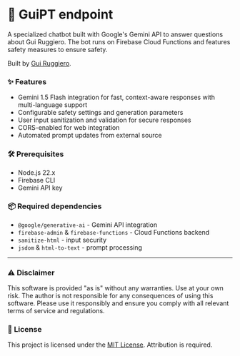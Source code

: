 # 🧠 GuiPT endpoint

A specialized chatbot built with Google's Gemini API to answer questions about Gui Ruggiero. The bot runs on Firebase Cloud Functions and features safety measures to ensure safety.

Built by [Gui Ruggiero](https://guiruggiero.com/?utm_source=github&utm_medium=guipt).

### ✨ Features

- Gemini 1.5 Flash integration for fast, context-aware responses with multi-language support
- Configurable safety settings and generation parameters
- User input sanitization and validation for secure responses
- CORS-enabled for web integration
- Automated prompt updates from external source

### 🛠️ Prerequisites

- Node.js 22.x
- Firebase CLI
- Gemini API key

### 📦 Required dependencies

- `@google/generative-ai` - Gemini API integration
- `firebase-admin` & `firebase-functions` - Cloud Functions backend
- `sanitize-html` - input security
- `jsdom` & `html-to-text` - prompt processing

---

### ⚠️ Disclaimer

This software is provided "as is" without any warranties. Use at your own risk. The author is not responsible for any consequences of using this software. Please use it responsibly and ensure you comply with all relevant terms of service and regulations.

### 📄 License

This project is licensed under the [MIT License](LICENSE). Attribution is required.
